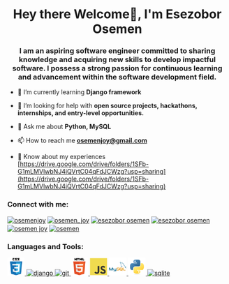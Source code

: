 <h1 align="center">Hey there Welcome👋, I'm Esezobor Osemen</h1>
<h3 align="center">I am an aspiring software engineer committed to sharing knowledge and acquiring new skills to develop impactful software.
I possess a strong passion for continuous learning and advancement within the software development field.</h3>

- 🌱 I’m currently learning **Django framework**

- 🤝 I’m looking for help with **open source projects, hackathons, internships, and entry-level opportunities.**

- 💬 Ask me about **Python, MySQL**

- 📫 How to reach me **osemenjoy@gmail.com**

- 📄 Know about my experiences [https://drive.google.com/drive/folders/1SFb-G1mLMVlwbNJ4iQVrtC04qFdJCWzg?usp=sharing](https://drive.google.com/drive/folders/1SFb-G1mLMVlwbNJ4iQVrtC04qFdJCWzg?usp=sharing)

<h3 align="left">Connect with me:</h3>
<p align="left">
<a href="https://dev.to/osemenjoy" target="blank"><img align="center" src="https://raw.githubusercontent.com/rahuldkjain/github-profile-readme-generator/master/src/images/icons/Social/devto.svg" alt="osemenjoy" height="30" width="40" /></a>
<a href="https://twitter.com/osemen_joy" target="blank"><img align="center" src="https://raw.githubusercontent.com/rahuldkjain/github-profile-readme-generator/master/src/images/icons/Social/twitter.svg" alt="osemen_joy" height="30" width="40" /></a>
<a href="https://linkedin.com/in/osemen-esezobor" target="blank"><img align="center" src="https://raw.githubusercontent.com/rahuldkjain/github-profile-readme-generator/master/src/images/icons/Social/linked-in-alt.svg" alt="esezobor osemen" height="30" width="40" /></a>
<a href="https://fb.com/esezobor osemen" target="blank"><img align="center" src="https://raw.githubusercontent.com/rahuldkjain/github-profile-readme-generator/master/src/images/icons/Social/facebook.svg" alt="esezobor osemen" height="30" width="40" /></a>
<a href="https://www.hackerrank.com/osemen joy" target="blank"><img align="center" src="https://raw.githubusercontent.com/rahuldkjain/github-profile-readme-generator/master/src/images/icons/Social/hackerrank.svg" alt="osemen joy" height="30" width="40" /></a>
<a href="https://www.leetcode.com/osemen" target="blank"><img align="center" src="https://raw.githubusercontent.com/rahuldkjain/github-profile-readme-generator/master/src/images/icons/Social/leet-code.svg" alt="osemen" height="30" width="40" /></a>
</p>

<h3 align="left">Languages and Tools:</h3>
<p align="left"> <a href="https://www.w3schools.com/css/" target="_blank" rel="noreferrer"> <img src="https://raw.githubusercontent.com/devicons/devicon/master/icons/css3/css3-original-wordmark.svg" alt="css3" width="40" height="40"/> </a> <a href="https://www.djangoproject.com/" target="_blank" rel="noreferrer"> <img src="https://cdn.worldvectorlogo.com/logos/django.svg" alt="django" width="40" height="40"/> </a> <a href="https://git-scm.com/" target="_blank" rel="noreferrer"> <img src="https://www.vectorlogo.zone/logos/git-scm/git-scm-icon.svg" alt="git" width="40" height="40"/> </a> <a href="https://www.w3.org/html/" target="_blank" rel="noreferrer"> <img src="https://raw.githubusercontent.com/devicons/devicon/master/icons/html5/html5-original-wordmark.svg" alt="html5" width="40" height="40"/> </a> <a href="https://developer.mozilla.org/en-US/docs/Web/JavaScript" target="_blank" rel="noreferrer"> <img src="https://raw.githubusercontent.com/devicons/devicon/master/icons/javascript/javascript-original.svg" alt="javascript" width="40" height="40"/> </a> <a href="https://www.mysql.com/" target="_blank" rel="noreferrer"> <img src="https://raw.githubusercontent.com/devicons/devicon/master/icons/mysql/mysql-original-wordmark.svg" alt="mysql" width="40" height="40"/> </a> <a href="https://www.python.org" target="_blank" rel="noreferrer"> <img src="https://raw.githubusercontent.com/devicons/devicon/master/icons/python/python-original.svg" alt="python" width="40" height="40"/> </a> <a href="https://www.sqlite.org/" target="_blank" rel="noreferrer"> <img src="https://www.vectorlogo.zone/logos/sqlite/sqlite-icon.svg" alt="sqlite" width="40" height="40"/> </a> </p>



